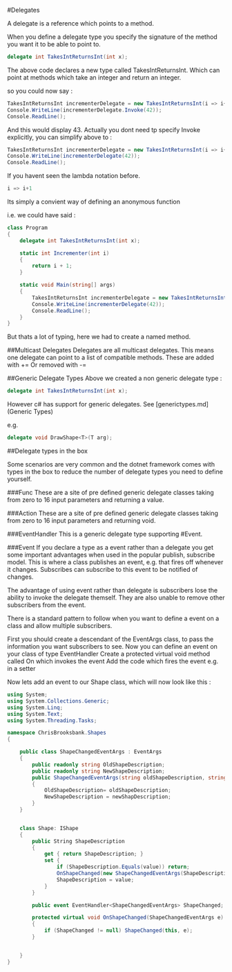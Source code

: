 #Delegates

A delegate is a reference which points to a method.

When you define a delegate type you specify the signature of the method you want it to be able to point to.

```c#
delegate int TakesIntReturnsInt(int x);
```

The above code declares a new type called TakesIntReturnsInt.
Which can point at methods which take an integer and return an integer.

so you could now say :
```c#
TakesIntReturnsInt incrementerDelegate = new TakesIntReturnsInt(i => i+1);
Console.WriteLine(incrementerDelegate.Invoke(42));
Console.ReadLine();
```

And this would display 43.
Actually you dont need tp specify Invoke explicitly, you can simplify above to :
```c#
TakesIntReturnsInt incrementerDelegate = new TakesIntReturnsInt(i => i+1);
Console.WriteLine(incrementerDelegate(42));
Console.ReadLine();
```

If you havent seen the lambda notation before.
```c#
i => i+1
```

Its simply a convient way of defining an anonymous function

i.e. we could have said :
```c#
class Program
{
    delegate int TakesIntReturnsInt(int x);

    static int Incrementer(int i)
    {
        return i + 1;
    }

    static void Main(string[] args)
    {
        TakesIntReturnsInt incrementerDelegate = new TakesIntReturnsInt(Incrementer);
        Console.WriteLine(incrementerDelegate(42));
        Console.ReadLine();
    }
}
```

But thats a lot of typing, here we had to create a named method.

##Multicast Delegates
Delegates are all multicast delegates. 
This means one delegate can point to a list of compatible methods.
These are added with +=
Or removed with -=


##Generic Delegate Types
Above we created a non generic delegate type :
```c#
delegate int TakesIntReturnsInt(int x);
```

However c# has support for generic delegates. 
See [generictypes.md](Generic Types)

e.g.
```c#
delegate void DrawShape<T>(T arg);
```

##Delegate types in the box

Some scenarios are very common and the dotnet framework comes with types in the box to reduce the number
of delegate types you need to define yourself.

###Func
These are a site of pre defined generic delegate classes taking from zero to 16 input parameters and returning a value.

###Action
These are a site of pre defined generic delegate classes taking from zero to 16 input parameters and returning void.

###EventHandler
This is a generic delegate type supporting #Event.

###Event
If you declare a type as a event rather than a delegate you get some important advantages when used in the popular publish, subscribe model. This is where a class publishes an event, e.g. that fires off whenever it changes. Subscribes can subscribe to this event to be notified of changes.

The advantage of using event rather than delegate is subscribers lose the ability to invoke the delegate themself. They are also unable to remove other subscribers from the event.

There is a standard pattern to follow when you want to define a event on a class and allow multiple subscribers.

First you should create a descendant of the EventArgs class, to pass the information you want subscribers to see.
Now you can define an event on your class of type EventHandler<CustomEventArgsClassName>
Create a protected virtual void method called On<EventName> which invokes the event
Add the code which fires the event e.g. in a setter

Now lets add an event to our Shape class, which will now look like this :
```c#
using System;
using System.Collections.Generic;
using System.Linq;
using System.Text;
using System.Threading.Tasks;

namespace ChrisBrooksbank.Shapes
{

    public class ShapeChangedEventArgs : EventArgs
    {
        public readonly string OldShapeDescription;
        public readonly string NewShapeDescription;
        public ShapeChangedEventArgs(string oldShapeDescription, string newShapDescription)
        {
            OldShapeDescription= oldShapeDescription;
            NewShapeDescription = newShapDescription;
        }
    }


    class Shape: IShape
    {
        public String ShapeDescription
        {
            get { return ShapeDescription; }
            set {
                if (ShapeDescription.Equals(value)) return;
                OnShapeChanged(new ShapeChangedEventArgs(ShapeDescription, value));
                ShapeDescription = value;
            }
        }

        public event EventHandler<ShapeChangedEventArgs> ShapeChanged;

        protected virtual void OnShapeChanged(ShapeChangedEventArgs e)
        {
            if (ShapeChanged != null) ShapeChanged(this, e);
        }


    }
}
```

